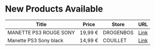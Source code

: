 # New Products Available

| Title | Price | Store | URL |
|---|---|---|---|
| MANETTE PS3 ROUGE SONY | 19,99 € | DROGENBOS | [Link](https://www.cashconverters.be/fr/accessoires-jeux-video/766519-manette-ps3-rouge-sony.html) |
| Manette PS3 Sony black | 14,99 € | COUILLET | [Link](https://www.cashconverters.be/fr/accessoires-jeux-video/766391-manette-ps3-sony-black.html) |
